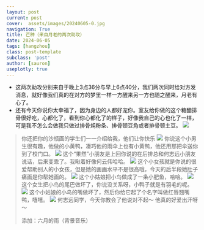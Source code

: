 ```yaml
---
layout: post
current: post
cover:  assets/images/20240605-0.jpg
navigation: True
title: 芒种（来自月老的两次助攻）
date: 2024-06-05
tags: [hangzhou]
class: post-template
subclass: 'post'
author: [sauron]
useplotly: true
---
```



* 这两次助攻分别来自于晚上3点36分与早上6点40分，我们两次同时给对方发消息，就好像我们真的在对方的梦里一样一方醒来另一方也随之醒来，月老有心了。
* 还有今天你说你太幸福了，因为身边的人都好宠你。室友给你做的这个糖醋排骨很好吃，心都化了，看到你心都化了的样子，好像我自己的心也化了一样，可是我不怎么会做我只做过排骨炖粉条、排骨顿豆角或者排骨顿土豆。
![](assets/images/20240605-1.jpg)
> 你还把你的沙瓶画的学生们一一介绍给我，他们让你快乐
> ![](assets/images/20240605-2.jpg)
> 你说这个小男生很有趣，他做的小黄鸭，凑巧他的雨伞上也有小黄鸭，他还用那把伞送你到了校门口。
> ![](assets/images/20240605-3.jpg)
> 这个“果然”小朋友是上回你说的在后排总和何志远小朋友说话，后来变乖了。我瞅着好像何云伟哈哈。
> ![](assets/images/20240605-4.jpg)
> 这个小女孩就是你说的很爱帮助别人的小女孩，但是她的画画水平不是很高哦，今天的后半段她肚子痛画是你帮她画的。
> ![](assets/images/20240605-5.jpg)
> 这个小姑娘把小鸟做成了一条小肥鱼，哈哈。
> ![](assets/images/20240605-6.jpg)
> 这个女生把小鸟的尾巴做坏了，你说没关系呀，小鸭子就是有羽毛的呢。
> ![](assets/images/20240605-7.jpg)
> 这个小姑娘的小鸟的嘴做坏了，然后你给它起了个名字叫做红唇翘嘴鸭，嘻嘻。
> ![](assets/images/20240605-8.jpg)
> 何志远同学，今天你教会了他说对不起～ 他真的好爱出汗呀～
> 
> 
> 添加：六月的雨（背景音乐）

